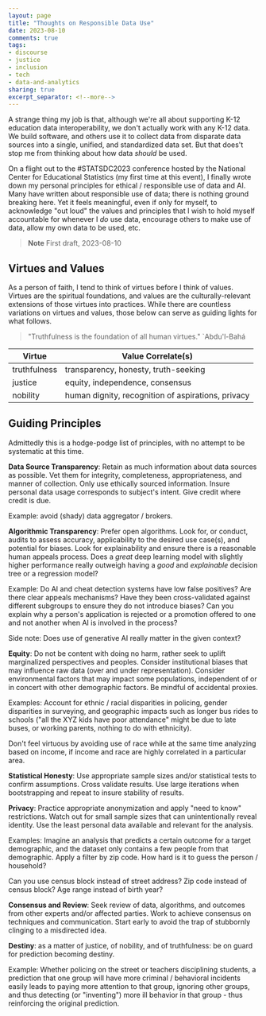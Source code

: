 ```yaml
---
layout: page
title: "Thoughts on Responsible Data Use"
date: 2023-08-10
comments: true
tags:
- discourse
- justice
- inclusion
- tech
- data-and-analytics
sharing: true
excerpt_separator: <!--more-->
---
```


A strange thing my job is that, although we're all about supporting K-12
education data interoperability, we don't actually work with any K-12 data. We
build software, and others use it to collect data from disparate data sources
into a single, unified, and standardized data set. But that does't stop me from
thinking about how data _should_ be used.

On a flight out to the #STATSDC2023 conference hosted by the National Center for
Educational Statistics (my first time at this event), I finally wrote down my
personal principles for ethical / responsible use of data and AI. Many have
written about responsible use of data; there is nothing ground breaking here.
Yet it feels meaningful, even if only for myself, to acknowledge "out loud" the
values and principles that I wish to hold myself accountable for whenever I _do_
use data, encourage others to make use of data, allow my own data to be used,
etc.

<!--more-->

> **Note** First draft, 2023-08-10

## Virtues and Values

As a person of faith, I tend to think of virtues before I think of values.
Virtues are the spiritual foundations, and values are the culturally-relevant
extensions of those virtues into practices. While there are countless variations
on virtues and values, those below can serve as guiding lights for what follows.

> "Truthfulness is the foundation of all human virtues." `Abdu'l-Bahá

| Virtue       | Value Correlate(s)                                 |
| ------------ | -------------------------------------------------- |
| truthfulness | transparency, honesty, truth-seeking               |
| justice      | equity, independence, consensus                    |
| nobility     | human dignity, recognition of aspirations, privacy |

## Guiding Principles

Admittedly this is a hodge-podge list of principles, with no attempt to be
systematic at this time.

**Data Source Transparency**: Retain as much information about data sources as
possible. Vet them for integrity, completeness, appropriateness, and manner of
collection. Only use ethically sourced information. Insure personal data usage
corresponds to subject's intent. Give credit where credit is due.

Example: avoid (shady) data aggregator / brokers.

**Algorithmic Transparency**: Prefer open algorithms. Look for, or conduct,
audits to assess accuracy, applicability to the desired use case(s), and
potential for biases. Look for explainability and ensure there is a reasonable
human appeals process. Does a _great_ deep learning model with slightly higher
performance really outweigh having a _good_ and _explainable_ decision tree or a
regression model?

Example: Do AI and cheat detection systems have low false positives? Are there
clear appeals mechanisms? Have they been cross-validated against different
subgroups to ensure they do not introduce biases? Can you explain why a person's
application is rejected or a promotion offered to one and not another when AI is
involved in the process?

Side note: Does use of generative AI really matter in the given context?

**Equity**: Do not be content with doing no harm, rather seek to uplift
marginalized perspectives and peoples. Consider institutional biases that may
influence raw data (over and under representation). Consider environmental
factors that may impact some populations, independent of or in concert with
other demographic factors. Be mindful of accidental proxies.

Examples: Account for ethnic / racial disparities in policing, gender disparities in
surveying, and geographic impacts such as longer bus rides to schools ("all the
XYZ kids have poor attendance" might be due to late buses, or working parents,
nothing to do with ethnicity).

Don't feel virtuous by avoiding use of race while at the same time analyzing
based on income, if income and race are highly correlated in a particular area.

**Statistical Honesty**: Use appropriate sample sizes and/or statistical tests
to confirm assumptions. Cross validate results. Use large iterations when
bootstrapping and repeat to insure stability of results.

**Privacy**: Practice appropriate anonymization and apply "need to know"
restrictions. Watch out for small sample sizes that can unintentionally reveal
identity. Use the least personal data available and relevant for the analysis.

Examples: Imagine an analysis that predicts a certain outcome for a target
demographic, and the dataset only contains a few people from that demographic.
Apply a filter by zip code. How hard is it to guess the person / household?

Can you use census block instead of street address? Zip code instead of census
block? Age range instead of birth year?

**Consensus and Review**: Seek review of data, algorithms, and outcomes from
other experts and/or affected parties. Work to achieve consensus on techniques
and communication. Start early to avoid the trap of stubbornly clinging to a
misdirected idea.

**Destiny**: as a matter of justice, of nobility, and of truthfulness: be on
guard for prediction becoming destiny.

Example: Whether policing on the street or teachers disciplining students, a
prediction that one group will have more criminal / behavioral incidents easily
leads to paying more attention to that group, ignoring other groups, and thus
detecting (or "inventing") more ill behavior in that group - thus reinforcing
the original prediction.
